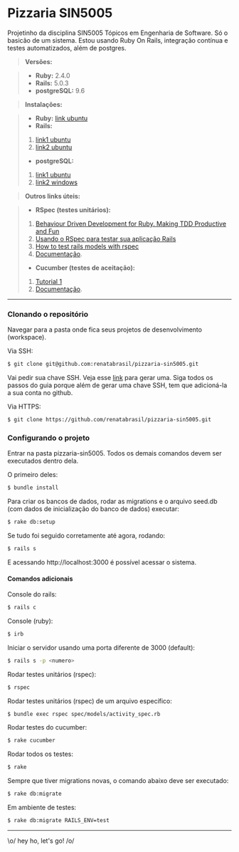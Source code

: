 # Pizzaria SIN5005

Projetinho da disciplina SIN5005 Tópicos em Engenharia de Software. Só o basicão de um sistema. Estou usando Ruby On Rails, integração contínua e testes automatizados, além de postgres.


 
> **Versões:**

> - **Ruby:** 2.4.0
> - **Rails:** 5.0.3
> - **postgreSQL:** 9.6

> **Instalações:**

> - **Ruby:** [link ubuntu](http://codepop.biz/installing-ruby-2-4-0-rbenv-linux/)
> - **Rails:** 
> 1. [link1 ubuntu](https://www.rosehosting.com/blog/install-ruby-on-rails-on-ubuntu-16-04/)
> 2. [link2 ubuntu](https://www.digitalocean.com/community/tutorials/how-to-install-ruby-on-rails-with-rbenv-on-ubuntu-16-04)
> - **postgreSQL:** 
> 1. [link1 ubuntu](https://www.postgresql.org/download/linux/ubuntu/)
> 2. [link2 windows](https://www.postgresql.org/download/windows/)

> **Outros links úteis:**

> - **RSpec (testes unitários):**
>  1. [Behaviour Driven Development for Ruby. Making TDD Productive and Fun](http://rspec.info/)
>  2. [Usando o RSpec para testar sua aplicação Rails](https://nandovieira.com.br/usando-o-rspec-para-testar-sua-aplicacao-rails-modelos)
>  3. [How to test rails models with rspec](https://semaphoreci.com/community/tutorials/how-to-test-rails-models-with-rspec)
>  4. [Documentação](https://relishapp.com/rspec/rspec-rails/docs).
> - **Cucumber (testes de aceitação):** 
> 1. [Tutorial 1](https://cassiomarques.wordpress.com/2008/11/16/testes-funcionais-no-rails-usando-o-cucumber/)
> 2. [Documentação](https://cucumber.io/docs/reference/rails).



----

### Clonando o repositório

Navegar para a pasta onde fica seus projetos de desenvolvimento (workspace).

Via SSH:

```sh
$ git clone git@github.com:renatabrasil/pizzaria-sin5005.git
```

Vai pedir sua chave SSH. Veja esse [link](https://help.github.com/articles/connecting-to-github-with-ssh/) para gerar uma. Siga todos os passos do guia porque além de gerar uma chave SSH, tem que adicioná-la a sua conta no github.

Via HTTPS:

```sh
$ git clone https://github.com/renatabrasil/pizzaria-sin5005.git
```

### Configurando o projeto

Entrar na pasta pizzaria-sin5005. Todos os demais comandos devem ser executados dentro dela.

O primeiro deles:
```sh
$ bundle install
```

Para criar os bancos de dados, rodar as migrations e o arquivo seed.db (com dados de inicialização do banco de dados) executar:

```sh
$ rake db:setup
```

Se tudo foi seguido corretamente até agora, rodando:
```sh
$ rails s
```

E acessando http://localhost:3000 é possível acessar o sistema.

#### Comandos adicionais

Console do rails:
```sh
$ rails c
```
Console (ruby):
```sh
$ irb
```

Iniciar o servidor usando uma porta diferente de 3000 (default):
```sh
$ rails s -p <numero>
```

Rodar testes unitários (rspec):
```sh
$ rspec
```
Rodar testes unitários (rspec) de um arquivo específico:
```sh
$ bundle exec rspec spec/models/activity_spec.rb
```

Rodar testes do cucumber:
```sh
$ rake cucumber
```

Rodar todos os testes:
```sh
$ rake
```

Sempre que tiver migrations novas, o comando abaixo deve ser executado:
```sh
$ rake db:migrate
```
Em ambiente de testes:
```sh
$ rake db:migrate RAILS_ENV=test
```


----
 \o/ hey ho, let's go! /o/
